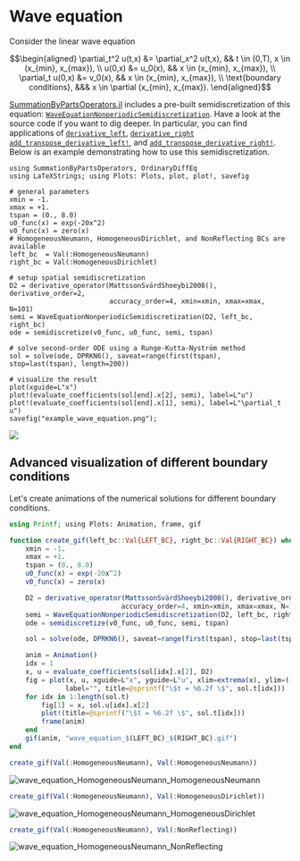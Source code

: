 # Wave equation

Consider the linear wave equation

```math
\begin{aligned}
    \partial_t^2 u(t,x) &= \partial_x^2 u(t,x), && t \in (0,T), x \in (x_{min}, x_{max}), \\
    u(0,x) &= u_0(x), && x \in (x_{min}, x_{max}), \\
    \partial_t u(0,x) &= v_0(x), && x \in (x_{min}, x_{max}), \\
    \text{boundary conditions}, &&& x \in \partial (x_{min}, x_{max}).
\end{aligned}
```

[SummationByPartsOperators.jl](https://github.com/ranocha/SummationByPartsOperators.jl)
includes a pre-built semidiscretization of this equation:
[`WaveEquationNonperiodicSemidiscretization`](@ref).
Have a look at the source code if you want to dig deeper.
In particular, you can find applications of
[`derivative_left`](@ref), [`derivative_right`](@ref)
[`add_transpose_derivative_left!`](@ref), and [`add_transpose_derivative_right!`](@ref).
Below is an example demonstrating how to use this semidiscretization.


```@example wave_equation
using SummationByPartsOperators, OrdinaryDiffEq
using LaTeXStrings; using Plots: Plots, plot, plot!, savefig

# general parameters
xmin = -1.
xmax = +1.
tspan = (0., 8.0)
u0_func(x) = exp(-20x^2)
v0_func(x) = zero(x)
# HomogeneousNeumann, HomogeneousDirichlet, and NonReflecting BCs are available
left_bc  = Val(:HomogeneousNeumann)
right_bc = Val(:HomogeneousDirichlet)

# setup spatial semidiscretization
D2 = derivative_operator(MattssonSvärdShoeybi2008(), derivative_order=2,
                         accuracy_order=4, xmin=xmin, xmax=xmax, N=101)
semi = WaveEquationNonperiodicSemidiscretization(D2, left_bc, right_bc)
ode = semidiscretize(v0_func, u0_func, semi, tspan)

# solve second-order ODE using a Runge-Kutta-Nyström method
sol = solve(ode, DPRKN6(), saveat=range(first(tspan), stop=last(tspan), length=200))

# visualize the result
plot(xguide=L"x")
plot!(evaluate_coefficients(sol[end].x[2], semi), label=L"u")
plot!(evaluate_coefficients(sol[end].x[1], semi), label=L"\partial_t u")
savefig("example_wave_equation.png");
```

![](example_wave_equation.png)


## Advanced visualization of different boundary conditions

Let's create animations of the numerical solutions for different
boundary conditions.

```julia
using Printf; using Plots: Animation, frame, gif

function create_gif(left_bc::Val{LEFT_BC}, right_bc::Val{RIGHT_BC}) where {LEFT_BC, RIGHT_BC}
    xmin = -1.
    xmax = +1.
    tspan = (0., 8.0)
    u0_func(x) = exp(-20x^2)
    v0_func(x) = zero(x)

    D2 = derivative_operator(MattssonSvärdShoeybi2008(), derivative_order=2,
                            accuracy_order=4, xmin=xmin, xmax=xmax, N=101)
    semi = WaveEquationNonperiodicSemidiscretization(D2, left_bc, right_bc)
    ode = semidiscretize(v0_func, u0_func, semi, tspan)

    sol = solve(ode, DPRKN6(), saveat=range(first(tspan), stop=last(tspan), length=200))

    anim = Animation()
    idx = 1
    x, u = evaluate_coefficients(sol[idx].x[2], D2)
    fig = plot(x, u, xguide=L"x", yguide=L"u", xlim=extrema(x), ylim=(-1.05, 1.05),
              label="", title=@sprintf("\$t = %6.2f \$", sol.t[idx]))
    for idx in 1:length(sol.t)
        fig[1] = x, sol.u[idx].x[2]
        plot!(title=@sprintf("\$t = %6.2f \$", sol.t[idx]))
        frame(anim)
    end
    gif(anim, "wave_equation_$(LEFT_BC)_$(RIGHT_BC).gif")
end

create_gif(Val(:HomogeneousNeumann), Val(:HomogeneousNeumann))
```

![wave_equation_HomogeneousNeumann_HomogeneousNeumann](https://user-images.githubusercontent.com/12693098/119228021-3603f800-bb11-11eb-9703-157503308ec3.gif)

```julia
create_gif(Val(:HomogeneousNeumann), Val(:HomogeneousDirichlet))
```

![wave_equation_HomogeneousNeumann_HomogeneousDirichlet](https://user-images.githubusercontent.com/12693098/119228026-3a301580-bb11-11eb-8354-de23104fe285.gif)

```julia
create_gif(Val(:HomogeneousNeumann), Val(:NonReflecting))
```

![wave_equation_HomogeneousNeumann_NonReflecting](https://user-images.githubusercontent.com/12693098/119228041-5633b700-bb11-11eb-9c17-bc56c906dae3.gif)
